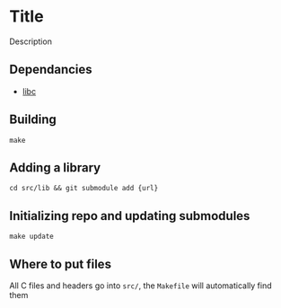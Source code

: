 # Title
Description

## Dependancies
* [libc](https://www.gnu.org/software/libc/)

## Building

`make`

## Adding a library

`cd src/lib && git submodule add {url}`

## Initializing repo and updating submodules

`make update`

## Where to put files

All C files and headers go into `src/`, the `Makefile` will automatically find them